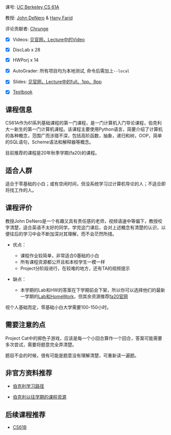 课号: [*UC* Berkeley CS 61A](https://inst.eecs.berkeley.edu/~cs61a/fa20/)

教授: [John DeNero](https://denero.org/) & [Hany Farid](https://farid.berkeley.edu/)

评论贡献者: [Chrunge](https://github.com/Chrunge)

- [X] Videos: [见官网，Lecture中的Video](https://inst.eecs.berkeley.edu/~cs61a/fa20/)

- [X] DiscLab x 28

- [X] HWPorj x 14

- [X] AutoGrader: 所有项目均为本地测试, 命令后需加上`--local`

- [X] Slides: [见官网，Lecture中的full、1pp、8pp](https://inst.eecs.berkeley.edu/~cs61a/fa20/)

- [X] [Textbook](http://composingprograms.com/pages/11-getting-started.html)

## 课程信息

CS61A作为61系列基础课程的第一门课程，是一门计算机入门导论课程，伯克利大一新生的第一门计算机课程。该课程主要使用Python语言，简要介绍了计算机的各种概念，范围广而涉猎不深，包括高阶函数，抽象，递归和树，OOP，简单的SQL语句，Scheme语法和解释器等概念。

目前推荐的课程是20年秋季学期(fa20)的课程。

## 适合人群

适合于零基础的小白；或有空闲时间，但没系统学习过计算机导论的人；不适合即将找工作的人。

## 课程评价

教授John DeNero是一个有趣又具有责任感的老师，视频语速中等偏下，教授咬字清楚，适合英语不太好的同学。学完这门课后，会对上述概念有清楚的认识，以便往后的学习中会不断加深对其理解，而不会茫然所措。

- 优点：
  - 课程作业较简单，非常适合0基础的小白
  - 所有课程资源都公开且和本校学生一模一样
  - Project分阶段进行，在较难的地方，还有TA的视频提示

- 缺点：
  - 本学期的Lab和HW的答案在下学期前会下架，所以你可以选择他们的最新一学期的[Lab和HomeWork](https://cs61a.org/)，但其余资源推荐[fa20官网](https://inst.eecs.berkeley.edu/~cs61a/fa20/)

视个人基础而定，零基础小白大学需要100-150小时。

## 需要注意的点

Project Cat中的掷色子游戏，应该是每一个小回合算作一个回合，答案可能需要多次尝试，需要将题意完全弄清楚。

题目不会的时候，很有可能是题意没有理解清楚，可重新读一遍题。

## 非官方资料推荐

- [伯克利学习路径](https://hkn.eecs.berkeley.edu/courseguides)

- [伯克利以往学期的课程资源](https://inst.eecs.berkeley.edu/classes-eecs.html)

## 后续课程推荐

- [CS61B](https://github.com/conanhujinming/comments-for-awesome-courses/tree/main/UC%20BerkeleyCS61B%E6%95%B0%E6%8D%AE%E7%BB%93%E6%9E%84Java)